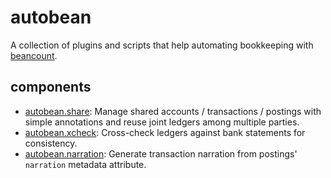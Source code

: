 # autobean

A collection of plugins and scripts that help automating bookkeeping with [beancount](http://furius.ca/beancount/).

## components

* [autobean.share](autobean/share): Manage shared accounts / transactions / postings with simple annotations and reuse joint ledgers among multiple parties.
* [autobean.xcheck](autobean/xcheck): Cross-check ledgers against bank statements for consistency.
* [autobean.narration](autobean/narration): Generate transaction narration from postings' `narration` metadata attribute.
